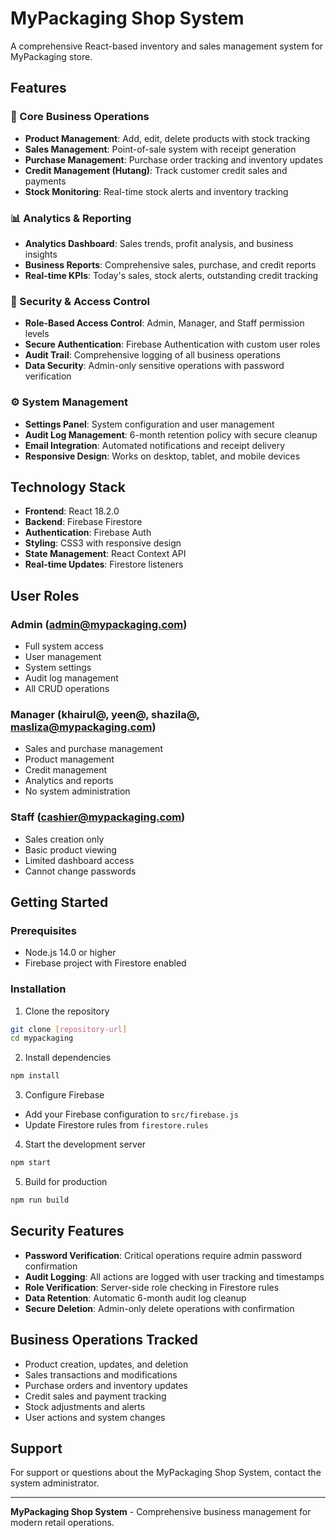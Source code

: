 # MyPackaging Shop System

A comprehensive React-based inventory and sales management system for MyPackaging store.

## Features

### 🏪 Core Business Operations
- **Product Management**: Add, edit, delete products with stock tracking
- **Sales Management**: Point-of-sale system with receipt generation
- **Purchase Management**: Purchase order tracking and inventory updates
- **Credit Management (Hutang)**: Track customer credit sales and payments
- **Stock Monitoring**: Real-time stock alerts and inventory tracking

### 📊 Analytics & Reporting
- **Analytics Dashboard**: Sales trends, profit analysis, and business insights
- **Business Reports**: Comprehensive sales, purchase, and credit reports
- **Real-time KPIs**: Today's sales, stock alerts, outstanding credit tracking

### 🔐 Security & Access Control
- **Role-Based Access Control**: Admin, Manager, and Staff permission levels
- **Secure Authentication**: Firebase Authentication with custom user roles
- **Audit Trail**: Comprehensive logging of all business operations
- **Data Security**: Admin-only sensitive operations with password verification

### ⚙️ System Management
- **Settings Panel**: System configuration and user management
- **Audit Log Management**: 6-month retention policy with secure cleanup
- **Email Integration**: Automated notifications and receipt delivery
- **Responsive Design**: Works on desktop, tablet, and mobile devices

## Technology Stack

- **Frontend**: React 18.2.0
- **Backend**: Firebase Firestore
- **Authentication**: Firebase Auth
- **Styling**: CSS3 with responsive design
- **State Management**: React Context API
- **Real-time Updates**: Firestore listeners

## User Roles

### Admin (admin@mypackaging.com)
- Full system access
- User management
- System settings
- Audit log management
- All CRUD operations

### Manager (khairul@, yeen@, shazila@, masliza@mypackaging.com)
- Sales and purchase management
- Product management
- Credit management
- Analytics and reports
- No system administration

### Staff (cashier@mypackaging.com)
- Sales creation only
- Basic product viewing
- Limited dashboard access
- Cannot change passwords

## Getting Started

### Prerequisites
- Node.js 14.0 or higher
- Firebase project with Firestore enabled

### Installation

1. Clone the repository
```bash
git clone [repository-url]
cd mypackaging
```

2. Install dependencies
```bash
npm install
```

3. Configure Firebase
- Add your Firebase configuration to `src/firebase.js`
- Update Firestore rules from `firestore.rules`

4. Start the development server
```bash
npm start
```

5. Build for production
```bash
npm run build
```

## Security Features

- **Password Verification**: Critical operations require admin password confirmation
- **Audit Logging**: All actions are logged with user tracking and timestamps
- **Role Verification**: Server-side role checking in Firestore rules
- **Data Retention**: Automatic 6-month audit log cleanup
- **Secure Deletion**: Admin-only delete operations with confirmation

## Business Operations Tracked

- Product creation, updates, and deletion
- Sales transactions and modifications
- Purchase orders and inventory updates
- Credit sales and payment tracking
- Stock adjustments and alerts
- User actions and system changes

## Support

For support or questions about the MyPackaging Shop System, contact the system administrator.

---

**MyPackaging Shop System** - Comprehensive business management for modern retail operations.